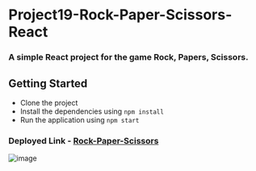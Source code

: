 # Project19-Rock-Paper-Scissors-React

### A simple React project for the game Rock, Papers, Scissors.

## Getting Started

- Clone the project
- Install the dependencies using `npm install`
- Run the application using `npm start`

### Deployed Link - [Rock-Paper-Scissors](https://rock-paper-react.netlify.app/)
![image](https://user-images.githubusercontent.com/48837703/223825973-c007e1f6-d5de-4d13-b377-72579c721eda.png)
